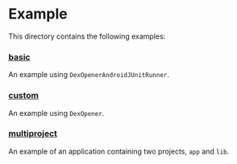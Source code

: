 # Example

This directory contains the following examples:

### [basic](basic)

An example using `DexOpenerAndroidJUnitRunner`.

### [custom](custom)

An example using `DexOpener`.

### [multiproject](multiproject)

An example of an application containing two projects, `app` and `lib`.
